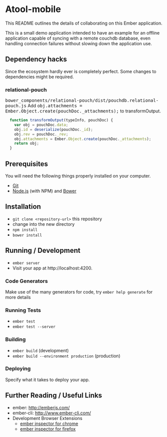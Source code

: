 # Atool-mobile

This README outlines the details of collaborating on this Ember application.

This is a small demo application intended to have an example for an offline
application capable of syncing with a remote couchdb database, even handling
connection failures without slowing down the application use.

## Dependency hacks

Since the ecosystem hardly ever is completely perfect. Some changes to dependencies
might be required.

### relational-pouch
<tt>bower_components/relational-pouch/dist/pouchdb.relational-pouch.js</tt>
Add <tt>obj.attachments = Ember.Object.create(pouchDoc._attachments);</tt> to transformOutput.

```javascript
  function transformOutput(typeInfo, pouchDoc) {
    var obj = pouchDoc.data;
    obj.id = deserialize(pouchDoc._id);
    obj.rev = pouchDoc._rev;
    obj.attachments = Ember.Object.create(pouchDoc._attachments);
    return obj;
  }
```

## Prerequisites

You will need the following things properly installed on your computer.

* [Git](http://git-scm.com/)
* [Node.js](http://nodejs.org/) (with NPM) and [Bower](http://bower.io/)

## Installation

* `git clone <repository-url>` this repository
* change into the new directory
* `npm install`
* `bower install`

## Running / Development

* `ember server`
* Visit your app at http://localhost:4200.

### Code Generators

Make use of the many generators for code, try `ember help generate` for more details

### Running Tests

* `ember test`
* `ember test --server`

### Building

* `ember build` (development)
* `ember build --environment production` (production)

### Deploying

Specify what it takes to deploy your app.

## Further Reading / Useful Links

* ember: http://emberjs.com/
* ember-cli: http://www.ember-cli.com/
* Development Browser Extensions
  * [ember inspector for chrome](https://chrome.google.com/webstore/detail/ember-inspector/bmdblncegkenkacieihfhpjfppoconhi)
  * [ember inspector for firefox](https://addons.mozilla.org/en-US/firefox/addon/ember-inspector/)
